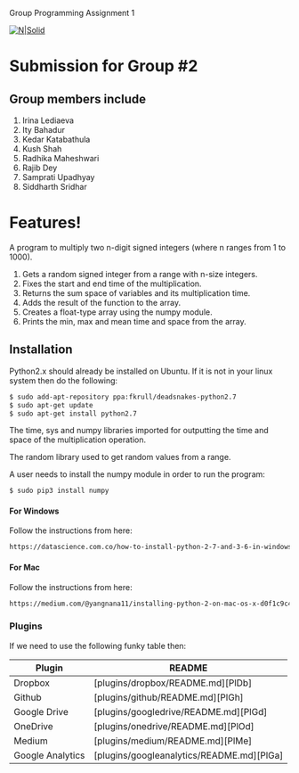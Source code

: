 Group Programming Assignment 1

[![N|Solid](https://sd.keepcalm-o-matic.co.uk/i-w600/this-is-the-best-group-ever.jpg)](https://github.com/rajibeee/COT-5405)

# Submission for Group #2

## Group members include

1. Irina Lediaeva
2. Ity Bahadur
3. Kedar Katabathula
4. Kush Shah
5. Radhika Maheshwari
6. Rajib Dey
7. Samprati Upadhyay
8. Siddharth Sridhar

# Features!

A program to multiply two n-digit signed integers (where n ranges from 1 to 1000).

1. Gets a random signed integer from a range with n-size integers.
2. Fixes the start and end time of the multiplication.
3. Returns the sum space of variables and its multiplication time.
4. Adds the result of the function to the array.
5. Creates a float-type array using the numpy module.
6. Prints the min, max and mean time and space from the array.

## Installation

Python2.x should already be installed on Ubuntu. If it is not in your linux system then do the following:

```sh
$ sudo add-apt-repository ppa:fkrull/deadsnakes-python2.7
$ sudo apt-get update 
$ sudo apt-get install python2.7
```

The time, sys and numpy libraries imported for outputting the time and space of the multiplication operation.

The random library used to get random values from a range.

A user needs to install the numpy module in order to run the program:

```sh
$ sudo pip3 install numpy
```

#### For Windows

Follow the instructions from here:

```sh
https://datascience.com.co/how-to-install-python-2-7-and-3-6-in-windows-10-add-python-path-281e7eae62a
```

#### For Mac
Follow the instructions from here:
```sh
https://medium.com/@yangnana11/installing-python-2-on-mac-os-x-d0f1c9c4d808
```

### Plugins

If we need to use the following funky table then:

| Plugin | README |
| ------ | ------ |
| Dropbox | [plugins/dropbox/README.md][PlDb] |
| Github | [plugins/github/README.md][PlGh] |
| Google Drive | [plugins/googledrive/README.md][PlGd] |
| OneDrive | [plugins/onedrive/README.md][PlOd] |
| Medium | [plugins/medium/README.md][PlMe] |
| Google Analytics | [plugins/googleanalytics/README.md][PlGa] |
